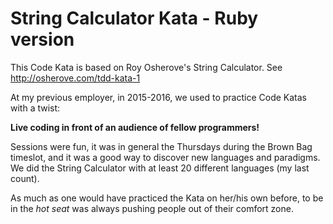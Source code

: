 # String Calculator Kata - Ruby version
This Code Kata is based on Roy Osherove's String Calculator. See http://osherove.com/tdd-kata-1

At my previous employer, in 2015-2016,  we used to practice Code Katas with a twist:

**Live coding in front of an audience of fellow programmers!**

Sessions were fun, it was in general the Thursdays during the Brown Bag timeslot, and it was a good way to discover new languages and paradigms. We did the String Calculator with at least 20 different languages (my last count).

As much as one would have practiced the Kata on her/his own before, to be in the *hot seat* was always pushing people out of their comfort zone.
